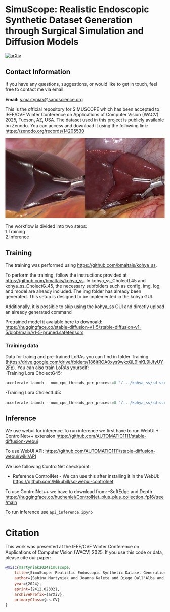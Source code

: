 # SimuScope: Realistic Endoscopic Synthetic Dataset Generation through Surgical Simulation and Diffusion Models

[![arXiv](https://img.shields.io/badge/arXiv-2412.02332-b31b1b.svg)](https://arxiv.org/abs/2412.02332)

## Contact Information

If you have any questions, suggestions, or would like to get in touch, feel free to contact me via email:

**Email:** s.martyniak@sanoscience.org

This is the official repository for SIMUSCOPE which has been accepted to IEEE/CVF Winter Conference on Applications of Computer Vision (WACV) 2025, Tucson, AZ, USA. The dataset used in this project is publicly available on Zenodo. You can access and download it using the following link: https://zenodo.org/records/14205530

![](Images/simgen.png)

The workflow is divided into two steps:<br>
1.Training<br>
2.Inference

## Training
The training was performed using https://github.com/bmaltais/kohya_ss.

To perform the training, follow the instructions provided at https://github.com/bmaltais/kohya_ss. In kohya_ss_CholectL45 and kohya_ss_CholectG_45, the necessary subfolders such as config, img, log, and model are already included. The img folder has already been generated. This setup is designed to be implemented in the kohya GUI.

Additionally, it is possible to skip using the kohya_ss GUI and directly upload an already generated command

Pretrained model it avaiable here to downoald: https://huggingface.co/stable-diffusion-v1-5/stable-diffusion-v1-5/blob/main/v1-5-pruned.safetensors

### Training data
Data for trainig and pre-trained LoRAs you can find in folder Training (https://drive.google.com/drive/folders/186ItROA0xys9wkxQL9InKL9lJfyUY2Fp).
You can also train LoRAs yourself:<br>
-Training Lora CholectG45:<br>

```powershell
accelerate launch --num_cpu_threads_per_process=8 "/.../kohya_ss/sd-scripts/train_network.py" --network_train_unet_only --bucket_no_upscale --bucket_reso_steps=64 --cache_latents --cache_latents_to_disk --enable_bucket --min_bucket_reso=256 --max_bucket_reso=2048 --gradient_checkpointing --learning_rate="0.0012" --logging_dir="/.../WACV_2025/Training/Train_CholectG45/kohya_ss_CholectG45/log" --lr_scheduler="constant_with_warmup" --lr_scheduler_num_cycles="20" --max_data_loader_n_workers="0" --max_grad_norm="1" --resolution="512,512" --max_train_steps="13920" --min_snr_gamma=5 --mixed_precision="fp16" --network_alpha="1" --network_dim=128 --network_module=networks.lora --optimizer_type="Adafactor" --output_dir="/.../WACV_2025/Training/Train_CholectG45/kohya_ss_CholectG45/model" --output_name="Whole_s87_cholect45" --pretrained_model_name_or_path="/.../Pretrained_model_name/v1-5-pruned.safetensors" --save_every_n_epochs="1" --save_model_as=safetensors --save_precision="fp16" --text_encoder_lr=0.0012 --train_batch_size="5" --train_data_dir="/.../WACV_2025/Training/Train_CholectG45/kohya_ss_CholectG45/img" --unet_lr=0.0012 --xformers
```
-Training Lora CholectL45:

```powershell
accelerate launch --num_cpu_threads_per_process=8 "/.../kohya_ss/sd-scripts/train_network.py" --network_train_unet_only --bucket_no_upscale --bucket_reso_steps=64 --cache_latents --cache_latents_to_disk --enable_bucket --min_bucket_reso=256 --max_bucket_reso=2048 --gradient_checkpointing --learning_rate="0.0012" --logging_dir="/.../WACV_2025/Training/Train_CholectL45/kohya_ss_CholectL45/log" --lr_scheduler="constant_with_warmup" --lr_scheduler_num_cycles="20" --max_data_loader_n_workers="0" --max_grad_norm="1" --resolution="512,512" --max_train_steps="13920" --min_snr_gamma=5 --mixed_precision="fp16" --network_alpha="1" --network_dim=128 --network_module=networks.lora --optimizer_type="Adafactor" --output_dir="/.../WACV_2025/Training/Train_CholectL45/kohya_ss_CholectL45/model" --output_name="Whole_s87_cholect45" --pretrained_model_name_or_path="/.../v1-5-pruned.safetensors" --save_every_n_epochs="1" --save_model_as=safetensors --save_precision="fp16" --text_encoder_lr=0.0012 --train_batch_size="5" --train_data_dir="/.../WACV_2025/Training/Train_CholectL45/kohya_ss_CholectL45/img" --unet_lr=0.0012 --xformers
```

## Inference

We use webui for inference.To run inference we first have to run WebUI + ControlNet++ extension
https://github.com/AUTOMATIC1111/stable-diffusion-webui

To use WebUI API:
https://github.com/AUTOMATIC1111/stable-diffusion-webui/wiki/API

We use following ControlNet checkpoint:
- Reference ControlNet - We can use this after installing it in the WebUI:
https://github.com/Mikubill/sd-webui-controlnet

To use ControlNet++ we have to download from:
-SoftEdge and Depth
https://huggingface.co/huchenlei/ControlNet_plus_plus_collection_fp16/tree/main

To run inference use ```api_inference.ipynb```

# Citation 
This work was presented at the IEEE/CVF Winter Conference on Applications of Computer Vision (WACV) 2025. If you use this code or data, please cite our paper:
```bibtex
@misc{martyniak2024simuscope,
    title={SimuScope: Realistic Endoscopic Synthetic Dataset Generation through Surgical Simulation and Diffusion Models},
    author={Sabina Martyniak and Joanna Kaleta and Diego Dall'Alba and Michał Naskręt and Szymon Płotka and Przemysław Korzeniowski},
    year={2024},
    eprint={2412.02332},
    archivePrefix={arXiv},
    primaryClass={cs.CV}
}
```

